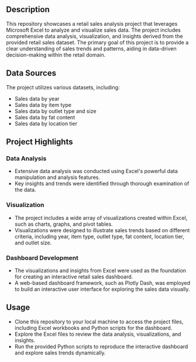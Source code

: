 ## Description

This repository showcases a retail sales analysis project that leverages Microsoft Excel to analyze and visualize sales data. The project includes comprehensive data analysis, visualization, and insights derived from the provided retail sales dataset. The primary goal of this project is to provide a clear understanding of sales trends and patterns, aiding in data-driven decision-making within the retail domain.

## Data Sources

The project utilizes various datasets, including:

- Sales data by year
- Sales data by item type
- Sales data by outlet type and size
- Sales data by fat content
- Sales data by location tier

## Project Highlights

### Data Analysis

- Extensive data analysis was conducted using Excel's powerful data manipulation and analysis features.
- Key insights and trends were identified through thorough examination of the data.

### Visualization

- The project includes a wide array of visualizations created within Excel, such as charts, graphs, and pivot tables.
- Visualizations were designed to illustrate sales trends based on different criteria, including year, item type, outlet type, fat content, location tier, and outlet size.

### Dashboard Development

- The visualizations and insights from Excel were used as the foundation for creating an interactive retail sales dashboard.
- A web-based dashboard framework, such as Plotly Dash, was employed to build an interactive user interface for exploring the sales data visually.

## Usage

- Clone this repository to your local machine to access the project files, including Excel workbooks and Python scripts for the dashboard.
- Explore the Excel files to review the data analysis, visualizations, and insights.
- Run the provided Python scripts to reproduce the interactive dashboard and explore sales trends dynamically.







